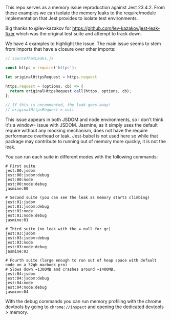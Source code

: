 This repo serves as a memory issue reproduction against Jest 23.4.2. From these examples we can
isolate the memory leaks to the require/module implementation that Jest provides to isolate test
environments.

Big thanks to @lev-kazakov for https://github.com/lev-kazakov/jest-leak-fixer which was the original test suite and attempt to track down.

We have 4 examples to highlight the issue. The main issue seems to stem from imports that have a closure over other imports:

```js
// sourceThatLeaks.js

const https = require('https');

let originalHttpsRequest = https.request

https.request = (options, cb) => {
  return originalHttpsRequest.call(https, options, cb);
};

// If this is uncommented, the leak goes away!
// originalHttpsRequest = null
```

This issue appears in both JSDOM and node environments, so I don't think it's a window= issue with JSDOM. Jasmine, as it simply uses the default require without any mocking mechanism, does not have the require performance overhead or leak. Jest-babel is not used here so while that package may contribute to running out of memory more quickly, it is not the leak.



You can run each suite in different modes with the following commands:

```
# First suite
jest:00:jsdom
jest:00:jsdom:debug
jest:00:node
jest:00:node:debug
jasmine:00

# Second suite (you can see the leak as memory starts climbing)
jest:01:jsdom
jest:01:jsdom:debug
jest:01:node
jest:01:node:debug
jasmine:01

# Third suite (no leak with the = null for gc)
jest:03:jsdom
jest:03:jsdom:debug
jest:03:node
jest:03:node:debug
jasmine:03

# Fourth suite (large enough to run out of heap space with default node on a 32gb macbook pro)
# Slows down ~1300MB and crashes around ~1400MB.
jest:04:jsdom
jest:04:jsdom:debug
jest:04:node
jest:04:node:debug
jasmine:04
```

With the debug commands you can run memory profiling with the chrome devtools by going to `chrome://inspect` and opening the dedicated devtools > memory.
